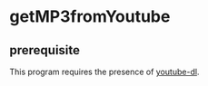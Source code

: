 # getMP3fromYoutube
## prerequisite
This program requires the presence of [youtube-dl](https://github.com/ytdl-org/youtube-dl).